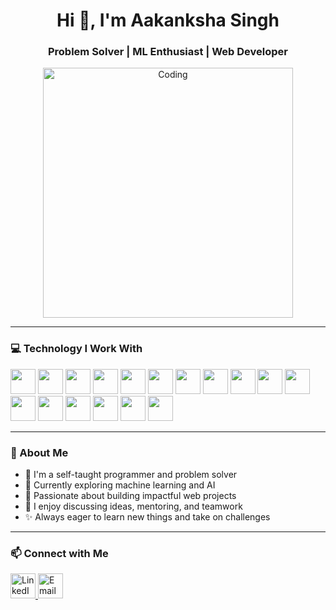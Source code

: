 <h1 align="center">Hi 👋, I'm Aakanksha Singh</h1>
<h3 align="center">Problem Solver | ML Enthusiast | Web Developer</h3>

<p align="center">
  <img src="https://github.com/aditisingh02/aakanksha-singh-hub/assets/140513260/c11e4c40-2470-478b-9c0f-c168dd6e4017" alt="Coding" width="400"/>
</p>

---

### 💻 Technology I Work With

<p align="left">
  <!-- Languages -->
  <img src="https://cdn.jsdelivr.net/gh/devicons/devicon/icons/c/c-original.svg" width="40" height="40"/>
  <img src="https://cdn.jsdelivr.net/gh/devicons/devicon/icons/cplusplus/cplusplus-original.svg" width="40" height="40"/>
  <img src="https://cdn.jsdelivr.net/gh/devicons/devicon/icons/python/python-original.svg" width="40" height="40"/>
  <img src="https://cdn.jsdelivr.net/gh/devicons/devicon/icons/java/java-original.svg" width="40" height="40"/>
  <img src="https://cdn.jsdelivr.net/gh/devicons/devicon/icons/javascript/javascript-original.svg" width="40" height="40"/>
  <img src="https://cdn.jsdelivr.net/gh/devicons/devicon/icons/typescript/typescript-original.svg" width="40" height="40"/>
  <img src="https://cdn.jsdelivr.net/gh/devicons/devicon/icons/php/php-original.svg" width="40" height="40"/>

  <!-- Frameworks -->
  <img src="https://cdn.jsdelivr.net/gh/devicons/devicon/icons/react/react-original.svg" width="40" height="40"/>
  <img src="https://cdn.jsdelivr.net/gh/devicons/devicon/icons/django/django-plain.svg" width="40" height="40"/>
  <img src="https://cdn.jsdelivr.net/gh/devicons/devicon/icons/flask/flask-original.svg" width="40" height="40"/>
  <img src="https://cdn.jsdelivr.net/gh/devicons/devicon/icons/nodejs/nodejs-original.svg" width="40" height="40"/>

  <!-- Databases -->
  <img src="https://cdn.jsdelivr.net/gh/devicons/devicon/icons/postgresql/postgresql-original.svg" width="40" height="40"/>
  <img src="https://cdn.jsdelivr.net/gh/devicons/devicon/icons/mysql/mysql-original-wordmark.svg" width="40" height="40"/>
  <img src="https://www.vectorlogo.zone/logos/firebase/firebase-icon.svg" width="40" height="40"/>
  <img src="https://cdn.jsdelivr.net/gh/devicons/devicon/icons/mongodb/mongodb-original.svg" width="40" height="40"/>

  <!-- Tools -->
  <img src="https://cdn.jsdelivr.net/gh/devicons/devicon/icons/git/git-original.svg" width="40" height="40"/>
  <img src="https://www.vectorlogo.zone/logos/google_cloud/google_cloud-icon.svg" width="40" height="40"/>
</p>

---

### 🚀 About Me

- 🧠 I'm a self-taught programmer and problem solver  
- 🤖 Currently exploring machine learning and AI  
- 🌱 Passionate about building impactful web projects  
- 💬 I enjoy discussing ideas, mentoring, and teamwork  
- ✨ Always eager to learn new things and take on challenges  

---

### 📫 Connect with Me

<p align="left">
  <a href="https://linkedin.com/in/aakanksha-singh02" target="blank">
    <img src="https://cdn.jsdelivr.net/gh/devicons/devicon/icons/linkedin/linkedin-original.svg" alt="LinkedIn" width="40" height="40"/>
  </a>
  <a href="mailto:aakanksha.singh0205@gmail.com" target="blank">
    <img src="https://cdn-icons-png.flaticon.com/512/732/732200.png" alt="Email" width="40" height="40"/>
  </a>

</p>
